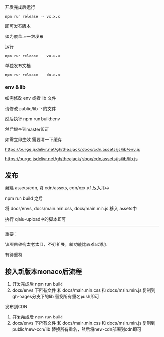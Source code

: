<!--
 * @Author: tackchen
 * @Date: 2022-07-08 08:59:27
 * @Description: Coding something
-->
开发完成后运行

```
npm run release -- vx.x.x
```

即可发布版本

如为覆盖上一次发布

运行

```
npm run release -- vx.x.x
```

单独发布文档

```
npm run release -- dx.x.x
```

### env & lib

如需修改 env 或者 lib 文件

请修改 public/lib 下的文件

然后执行 npm run build:env

然后提交到master即可

如需立即生效 需要清一下缓存

https://purge.jsdelivr.net/gh/theajack/jsbox/cdn/assets/js/lib/env.js

https://purge.jsdelivr.net/gh/theajack/jsbox/cdn/assets/js/lib/lib.js


## 发布

新建 assets/cdn, 将 cdn/assets, cdn/xxx.ttf 放入其中

npm run build 之后

将 docs/envs, docs/main.min.css, docs/main.min.js 移入 assets中

执行 qiniu-upload中的脚本即可

----

重要：

该项目架构太老太旧，不好扩展，新功能比较难以添加

有待重构


## 接入新版本monaco后流程

1. 开发完成后 npm run build
2. docs/envs 下所有文件 和 docs/main.min.css 和 docs/main.min.js 复制到 gh-pages分支下的lib 替换所有重名push即可

发布到CDN

1. 开发完成后 npm run build
2. docs/envs 下所有文件 和 docs/main.min.css 和 docs/main.min.js 复制到 public/new-cdn/lib 替换所有重名，然后将new-cdn部署到cdn即可
